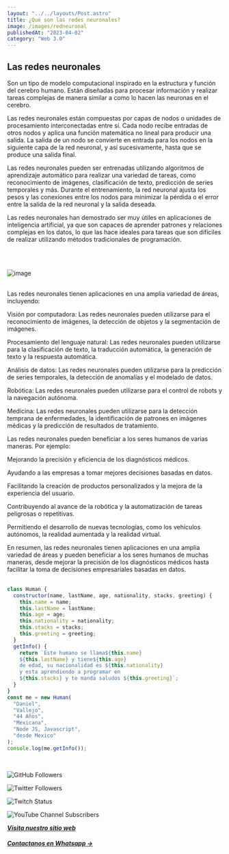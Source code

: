 ```yaml
---
layout: "../../layouts/Post.astro"
title: ¿Qué son las redes neuronales?
image: /images/redneuronal
publishedAt: "2023-04-02"
category: "Web 3.0"
---
```


## Las redes neuronales

Son un tipo de modelo computacional inspirado en la estructura y función del cerebro humano. Están diseñadas para procesar información y realizar tareas complejas de manera similar a como lo hacen las neuronas en el cerebro.

Las redes neuronales están compuestas por capas de nodos o unidades de procesamiento interconectadas entre sí. Cada nodo recibe entradas de otros nodos y aplica una función matemática no lineal para producir una salida. La salida de un nodo se convierte en entrada para los nodos en la siguiente capa de la red neuronal, y así sucesivamente, hasta que se produce una salida final.

Las redes neuronales pueden ser entrenadas utilizando algoritmos de aprendizaje automático para realizar una variedad de tareas, como reconocimiento de imágenes, clasificación de texto, predicción de series temporales y más. Durante el entrenamiento, la red neuronal ajusta los pesos y las conexiones entre los nodos para minimizar la pérdida o el error entre la salida de la red neuronal y la salida deseada.

Las redes neuronales han demostrado ser muy útiles en aplicaciones de inteligencia artificial, ya que son capaces de aprender patrones y relaciones complejas en los datos, lo que las hace ideales para tareas que son difíciles de realizar utilizando métodos tradicionales de programación.

<br>

<br>

![image](https://images.unsplash.com/photo-1627389955646-6596047473d7?ixlib=rb-4.0.3&ixid=MnwxMjA3fDB8MHxwaG90by1wYWdlfHx8fGVufDB8fHx8&auto=format&fit=crop&w=1374&q=80)
<br>
<br>

Las redes neuronales tienen aplicaciones en una amplia variedad de áreas, incluyendo:

Visión por computadora: Las redes neuronales pueden utilizarse para el reconocimiento de imágenes, la detección de objetos y la segmentación de imágenes.

Procesamiento del lenguaje natural: Las redes neuronales pueden utilizarse para la clasificación de texto, la traducción automática, la generación de texto y la respuesta automática.

Análisis de datos: Las redes neuronales pueden utilizarse para la predicción de series temporales, la detección de anomalías y el modelado de datos.

Robótica: Las redes neuronales pueden utilizarse para el control de robots y la navegación autónoma.

Medicina: Las redes neuronales pueden utilizarse para la detección temprana de enfermedades, la identificación de patrones en imágenes médicas y la predicción de resultados de tratamiento.

Las redes neuronales pueden beneficiar a los seres humanos de varias maneras. Por ejemplo:

Mejorando la precisión y eficiencia de los diagnósticos médicos.

Ayudando a las empresas a tomar mejores decisiones basadas en datos.

Facilitando la creación de productos personalizados y la mejora de la experiencia del usuario.

Contribuyendo al avance de la robótica y la automatización de tareas peligrosas o repetitivas.

Permitiendo el desarrollo de nuevas tecnologías, como los vehículos autónomos, la realidad aumentada y la realidad virtual.

En resumen, las redes neuronales tienen aplicaciones en una amplia variedad de áreas y pueden beneficiar a los seres humanos de muchas maneras, desde mejorar la precisión de los diagnósticos médicos hasta facilitar la toma de decisiones empresariales basadas en datos.
<br>
<br>

```js
class Human {
  constructor(name, lastName, age, nationality, stacks, greeting) {
    this.name = name;
    this.lastName = lastName;
    this.age = age;
    this.nationality = nationality;
    this.stacks = stacks;
    this.greeting = greeting;
  }
  getInfo() {
    return `Este humano se llama${this.name}
    ${this.lastName} y tiene${this.age}
    de edad, su nacionalidad es ${this.nationality}
    y esta aprendiendo a programar en 
    ${this.stacks} y te manda saludos ${this.greeting}`;
  }
}
const me = new Human(
  "Daniel",
  "Vallejo",
  "44 Años",
  "Mexicana",
  "Node JS, Javascript",
  "desde Mexico"
);
console.log(me.getInfo());
```

<br/>

![GitHub Followers](https://img.shields.io/github/followers/DanyVeneno?style=social)

![Twitter Followers](https://img.shields.io/twitter/follow/venenodigital?style=social)

![Twitch Status](https://img.shields.io/twitch/status/yehiibhii?style=social)

![YouTube Channel Subscribers](https://img.shields.io/youtube/channel/subscribers/UC8UhdMAKJX56O2PY8kzBIlw?style=social)

[**_Visita nuestro sitio web_**](https://juanitovenenoestudio.netlify.app/)

<a
    href="https://wa.me/5610731990?text=Hola%20me%20interesan%20tus%20servicios%20de%20desarrollo%20web"
    id="llamada"
    target="_blank"
      ><h5>Contactanos en Whatsapp →</h5></a>
